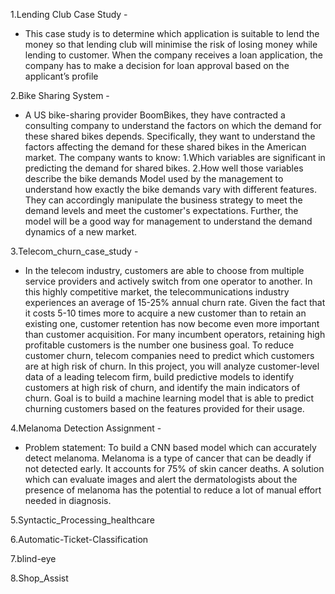 1.Lending Club Case Study - 
- This case study is to determine which application is suitable to lend the money so that lending club will minimise the risk of losing money while lending to customer. When the company receives a loan application, the company has to make a decision for loan approval based on the applicant’s profile

2.Bike Sharing System -
- A US bike-sharing provider BoomBikes, they have contracted a consulting company to understand the factors on which the demand for these shared bikes depends. Specifically, they want to understand the factors affecting the demand for these shared bikes in the American market. The company wants to know:
1.Which variables are significant in predicting the demand for shared bikes.
2.How well those variables describe the bike demands
Model used by the management to understand how exactly the bike demands vary with different features. They can accordingly manipulate the business strategy to meet the demand levels and meet the customer's expectations. Further, the model will be a good way for management to understand the demand dynamics of a new market.

3.Telecom_churn_case_study -
- In the telecom industry, customers are able to choose from multiple service providers and actively switch from one operator to another. In this highly competitive market, the telecommunications industry experiences an average of 15-25% annual churn rate. Given the fact that it costs 5-10 times more to acquire a new customer than to retain an existing one, customer retention has now become even more important than customer acquisition.
For many incumbent operators, retaining high profitable customers is the number one business goal. To reduce customer churn, telecom companies need to predict which customers are at high risk of churn. In this project, you will analyze customer-level data of a leading telecom firm, build predictive models to identify customers at high risk of churn, and identify the main indicators of churn.
Goal is to build a machine learning model that is able to predict churning customers based on the features provided for their usage.

4.Melanoma Detection Assignment -
- Problem statement: To build a CNN based model which can accurately detect melanoma. Melanoma is a type of cancer that can be deadly if not detected early. It accounts for 75% of skin cancer deaths. A solution which can evaluate images and alert the dermatologists about the presence of melanoma has the potential to reduce a lot of manual effort needed in diagnosis.

5.Syntactic_Processing_healthcare

6.Automatic-Ticket-Classification

7.blind-eye

8.Shop_Assist
